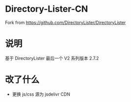 # Directory-Lister-CN
Fork from https://github.com/DirectoryLister/DirectoryLister

# 说明
基于 DirectoryLister 最后一个 V2 系列版本 2.7.2

# 改了什么
- 更换 js/css 源为 jsdelivr CDN
